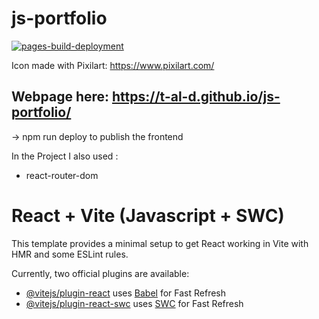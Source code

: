 # js-portfolio

[![pages-build-deployment](https://github.com/T-Al-D/js-portfolio/actions/workflows/pages/pages-build-deployment/badge.svg)](https://github.com/T-Al-D/js-portfolio/actions/workflows/pages/pages-build-deployment)

Icon made with Pixilart: https://www.pixilart.com/

## Webpage here: https://t-al-d.github.io/js-portfolio/

-> npm run deploy to publish the frontend

In the Project I also used :

-   react-router-dom

# React + Vite (Javascript + SWC)

This template provides a minimal setup to get React working in Vite with HMR and some ESLint rules.

Currently, two official plugins are available:

-   [@vitejs/plugin-react](https://github.com/vitejs/vite-plugin-react/blob/main/packages/plugin-react/README.md) uses [Babel](https://babeljs.io/) for Fast Refresh
-   [@vitejs/plugin-react-swc](https://github.com/vitejs/vite-plugin-react-swc) uses [SWC](https://swc.rs/) for Fast Refresh
